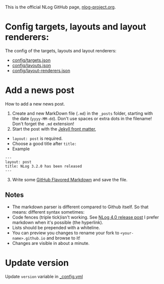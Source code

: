 This is the official NLog GitHub page, [nlog-project.org](https://nlog-project.org/).

Config targets, layouts and layout renderers:
===

The config of the targets, layouts and layout renderers:

- [config/targets.json](config/targets.json)
- [config/layouts.json](config/layouts.json)
- [config/layout-renderers.json](config/layout-renderers.json)


Add a news post 
===
How to add a new news post.

1. Create and new MarkDown file (`.md`) in the `_posts` folder, starting with the date (`yyyy-MM-dd`). Don't use spaces or extra dots in the filename! Don't forget the `.md` extension! 
2. Start the post with the [Jekyll front matter](https://jekyllrb.com/docs/frontmatter/), 
  * `layout: post` is required. 
  * Choose a good title after `title:`
  * Example
   ```
   ---
   layout: post
   title: NLog 3.2.0 has been released
   ---
   ```
3. Write some [GitHub Flavored Markdown](https://help.github.com/articles/github-flavored-markdown/) and save the file. 

Notes
---
- The markdown parser is different compared to Github itself. So that means: different syntax sometimes: 
 - Code fences (triple tick)isn't working. See [NLog 4.0 release post](https://github.com/NLog/NLog.github.io/blob/master/_posts/2015-06-09-nlog-4-has-been-released.md)
I prefer markdown when it's possible (the hyperlink).
 - Lists should be prepended with a whiteline. 
- You can preview you changes to rename your fork to `<your-name>.github.io` and browse to it!
- Changes are visible in about a minute. 

Update version
===
Update `version` variable in [_config.yml](_config.yml)
